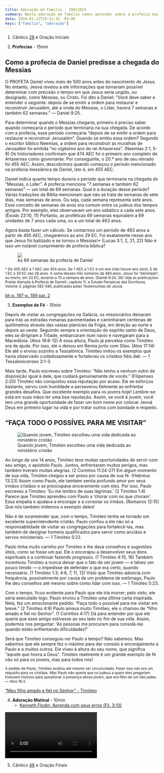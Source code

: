 ```yaml
---
title: Adoração em Familia - 29012024
summary: Nesta adoração em família vamos aprender sobre a profecia das 69 semanas encontrada em Daniel. O exemplo de dedicação e abnegação de Timóteo e por fim uma adoração matinal que fala sobre aprender com nossos erros
date: 2024-01-22T19:11:32 -03:00
keys: ["família", "adoração"]
---
```


1. Cântico [28](https://wol.jw.org/pt/wol/d/r5/lp-t/1102016828) e Oração Iniciais

2. **Profecias** - _15min_

## Como a profecia de Daniel predisse a chegada do Messias

O PROFETA Daniel viveu mais de 500 anos antes do nascimento de Jesus. No entanto, Jeová revelou a ele informações que tornariam possível determinar com precisão o tempo em que Jesus seria ungido, ou designado, como Messias, ou Cristo. Foi dito a Daniel: “Você deve saber e entender o seguinte: depois de se emitir a ordem para restaurar e reconstruir Jerusalém, até a vinda do Messias, o Líder, haverá 7 semanas e também 62 semanas.” — Daniel 9:25.

Para determinar quando o Messias chegaria, primeiro é preciso saber quando começaria o período que terminaria na sua chegada. De acordo com a profecia, esse período começaria “depois de se emitir a ordem para restaurar e reconstruir Jerusalém”. Quando se emitiu essa ordem? Segundo o escritor bíblico Neemias, a ordem para reconstruir as muralhas de Jerusalém foi emitida “no vigésimo ano do rei Artaxerxes”. (Neemias 2:1, 5-8) Os historiadores confirmam que 474 AEC foi o primeiro ano completo de Artaxerxes como governante. Por conseguinte, o 20.º ano de seu reinado foi 455 AEC. Assim, descobrimos quando começou o período mencionado na profecia messiânica de Daniel, isto é, em 455 AEC.

Daniel indica quanto tempo duraria o período que terminaria na chegada do “Messias, o Líder”. A profecia menciona “7 semanas e também 62 semanas” — um total de 69 semanas. Qual é a duração desse período? Várias traduções da Bíblia mencionam que não se trata de semanas de sete dias, mas semanas de anos. Ou seja, cada semana representa sete anos. Esse conceito de semanas de anos era comum entre os judeus dos tempos antigos. Por exemplo, eles observavam um ano sabático a cada sete anos. (Êxodo 23:10, 11) Portanto, as proféticas 69 semanas equivalem a 69 unidades de 7 anos cada uma, ou a um total de 483 anos.

Agora basta fazer um cálculo. Se contarmos um período de 483 anos a partir de 455 AEC, chegaremos ao ano 29 EC. Foi exatamente nesse ano que Jesus foi batizado e se tornou o Messias!\* (Lucas 3:1, 2, 21, 22) Não é isso um notável cumprimento de profecia bíblica?

<figure>
   <img src="https://wol.jw.org/pt/wol/mp/r5/lp-t/bh/2015/179">
   <figcaption>As 69 semanas da profecia de Daniel</figcaption>
</figure>

<small>\* De 455 AEC a 1 AEC são 454 anos. De 1 AEC a 1 EC é um ano (não houve ano zero). E de 1 EC a 29 EC são 28 anos. A soma desses três números dá 483 anos. Jesus foi “eliminado”, ou morto, em 33 EC, durante a 70.a semana de anos. (Daniel 9:24, 26) Veja as publicações Preste Atenção à Profecia de Daniel!, capítulo 11, e Estudo Perspicaz das Escrituras, Volume 3, páginas 582-585, publicadas pelas Testemunhas de Jeová.</small>

[bh p. 197-p. 199 par. 2](https://wol.jw.org/pt/wol/d/r5/lp-t/1102005151)

3. **Exemplos de Fé** - _15min_

Depois de visitar as congregações na Galácia, os missionários deixaram para trás as estradas romanas pavimentadas e caminharam centenas de quilômetros através das vastas planícies da Frígia, em direção ao norte e depois ao oeste. Seguindo sempre a orientação do espírito santo de Deus, eles se dirigiram a Trôade, embarcaram num navio e navegaram para a Macedônia. (Atos 16:6-12) A essa altura, Paulo já percebia como Timóteo era de ajuda. Por isso, ele o deixou em Bereia junto com Silas. (Atos 17:14) Ele até o enviou sozinho a Tessalônica. Timóteo imitou os exemplos que havia observado cuidadosamente e fortaleceu os cristãos fiéis dali. — 1 Tessalonicenses 3:1-3.

Mais tarde, Paulo escreveu sobre Timóteo: “Não tenho a nenhum outro de disposição igual à dele, que cuidará genuinamente de vocês.” (Filipenses 2:20) Timóteo não conquistou essa reputação por acaso. Ele se esforçou bastante, serviu com humildade e perseverou fielmente ao enfrentar grandes desafios. Que excelente exemplo para os jovens hoje! Lembre-se: está em suas mãos ter uma boa reputação. Assim, se você é jovem, você tem uma grande oportunidade de fazer um bom nome por colocar Jeová Deus em primeiro lugar na vida e por tratar outros com bondade e respeito.

## “FAÇA TODO O POSSÍVEL PARA ME VISITAR”

<figure>
   <img src="https://cms-imgp.jw-cdn.org/img/p/2015809/univ/art/2015809_univ_cnt_3_xl.jpg" alt="Quando jovem, Timóteo escolheu uma vida dedicada ao ministério cristão">
   <figcaption>Quando jovem, Timóteo escolheu uma vida dedicada ao ministério cristão</figcaption>
</figure>

Ao longo de uns 14 anos, Timóteo teve muitas oportunidades de servir com seu amigo, o apóstolo Paulo. Juntos, enfrentaram muitos perigos, mas também tiveram muitas alegrias. (2 Coríntios 11:24-27) Em algum momento de sua vida, Timóteo chegou a ser preso por causa de sua fé. (Hebreus 13:23) Assim como Paulo, ele também sentia profundo amor por seus irmãos cristãos e se preocupava sinceramente com eles. Por isso, Paulo escreveu a Timóteo: ‘Eu me lembro de suas lágrimas.’ (2 Timóteo 1:4) Parece que Timóteo aprendeu com Paulo a ‘chorar com os que choram’. Essa empatia o ajudava a encorajar e a consolar os irmãos. (Romanos 12:15) Que nós também imitemos o exemplo deles!

Não é de surpreender que, com o tempo, Timóteo tenha se tornado um excelente superintendente cristão. Paulo confiou a ele não só a responsabilidade de visitar as congregações para fortalecê-las, mas também de designar homens qualificados para servir como anciãos e servos ministeriais. — 1 Timóteo 5:22.

Paulo tinha muito carinho por Timóteo e lhe dava conselhos e sugestões úteis, como se fosse um pai. Ele o encorajou a desenvolver seus dons espirituais e a continuar fazendo progresso. (1 Timóteo 4:15, 16) Também incentivou Timóteo a nunca deixar que o fato de ser jovem — e talvez um pouco tímido — o impedisse de defender o que era certo, quando necessário. (1 Timóteo 1:3; 4:6, 7, 11, 12) Visto que Timóteo adoecia com frequência, possivelmente por causa de um problema de estômago, Paulo lhe deu conselhos até mesmo sobre como lidar com isso. — 1 Timóteo 5:23.

Com o tempo, ficou evidente para Paulo que ele iria morrer; pelo visto, ele seria executado logo. Paulo enviou a Timóteo uma última carta inspirada. Nela, fez um emocionante pedido: “Faça todo o possível para me visitar em breve.” (2 Timóteo 4:9) Paulo amava muito Timóteo; ele o chamou de “filho amado e fiel no Senhor”. (1 Coríntios 4:17) Dá para entender por que ele queria que esse amigo estivesse ao seu lado no fim de sua vida. Assim, podemos nos perguntar: ‘As pessoas me procuram para consolá-las quando estão enfrentando dificuldades?’

Será que Timóteo conseguiu ver Paulo a tempo? Não sabemos. Mas sabemos que ele sempre fez o máximo para dar consolo e encorajamento a Paulo e a muitos outros. Ele viveu à altura do seu nome, que significa “aquele que honra a Deus”. Timóteo realmente é um grande exemplo de fé não só para os jovens, mas para todos nós!

<small>A pedido de Paulo, Timóteo aceitou até mesmo ser circuncidado. Fazer isso não era um requisito para os cristãos. Mas Paulo não queria que os judeus a quem eles pregariam tivessem motivos para questionar a presença desse jovem, que era filho de um não judeu. — Atos 16:3.</small>

[“Meu filho amado e fiel no Senhor” - Timóteo](https://www.jw.org/pt/biblioteca/revistas/wp20151101/timoteo-exemplo-biblico/)

4. **Adoração Matinal** - 10min
   - [Kenneth Flodin: Aprenda com seus erros (Fil. 3:13)](https://www.jw.org/finder?srcid=share&wtlocale=T&lank=pub-jwbvod24_4_VIDEO)

<video controls>
   <source src="https://download-a.akamaihd.net/files/media_publication/38/jwbvod24_T_04_r240P.mp4">
</video>

5. Cântico [48](https://wol.jw.org/pt/wol/d/r5/lp-t/1102016848) e Oração Finais
